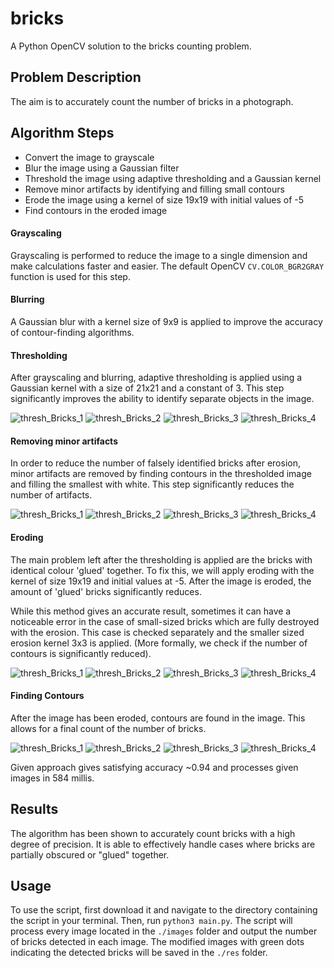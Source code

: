 # bricks
A Python OpenCV solution to the bricks counting problem.

## Problem Description
The aim is to accurately count the number of bricks in a photograph.


## Algorithm Steps
- Convert the image to grayscale
- Blur the image using a Gaussian filter
- Threshold the image using adaptive thresholding and a Gaussian kernel
- Remove minor artifacts by identifying and filling small contours
- Erode the image using a kernel of size 19x19 with initial values of -5
- Find contours in the eroded image

#### Grayscaling
  Grayscaling is performed to reduce the image to a single dimension and make calculations faster and easier. The default OpenCV `CV.COLOR_BGR2GRAY` function is used for this step.
  
#### Blurring
  A Gaussian blur with a kernel size of 9x9 is applied to improve the accuracy of contour-finding algorithms.
  
#### Thresholding
  After grayscaling and blurring, adaptive thresholding is applied using a Gaussian kernel with a size of 21x21 and a constant of 3. This step significantly improves the ability to identify separate objects in the image.
  
![thresh_Bricks_1](https://user-images.githubusercontent.com/78561567/193474881-abca9091-0072-45ac-a959-587c3f161b55.jpg)
![thresh_Bricks_2](https://user-images.githubusercontent.com/78561567/193474882-c7d35d4e-5584-4f63-bf78-33e90e8cf1a3.jpg)
![thresh_Bricks_3](https://user-images.githubusercontent.com/78561567/193474876-6f2a340b-d5cf-4851-886b-80cef0afdc5f.jpg)
![thresh_Bricks_4](https://user-images.githubusercontent.com/78561567/193474884-0044a157-e3f4-4216-a707-fd59197ba9cf.jpg)

#### Removing minor artifacts
  In order to reduce the number of falsely identified bricks after erosion, minor artifacts are removed by finding contours in the thresholded image and filling the smallest with white. This step significantly reduces the number of artifacts.
  
  ![thresh_Bricks_1](https://user-images.githubusercontent.com/78561567/193475116-a58ede47-0879-4fbb-b5f3-75d13394561b.jpg)
![thresh_Bricks_2](https://user-images.githubusercontent.com/78561567/193475118-a12ceaf3-29dd-4e90-a9fb-1deae37de313.jpg)
![thresh_Bricks_3](https://user-images.githubusercontent.com/78561567/193475119-0dd1cb33-a29d-454c-bb19-b800380efba7.jpg)
![thresh_Bricks_4](https://user-images.githubusercontent.com/78561567/193475121-752334bb-4a03-4fe4-a9b3-5f2ac161c9fc.jpg)


#### Eroding
  The main problem left after the thresholding is applied are the bricks with identical colour 'glued' together. To fix this, we will apply eroding with the kernel of size 19x19 and initial values at -5. After the image is eroded, the amount of 'glued' bricks significantly reduces.
  
  While this method gives an accurate result, sometimes it can have a noticeable error in the case of small-sized bricks which are fully destroyed with the erosion. This case is checked separately and the smaller sized erosion kernel 3x3 is applied. (More formally, we check if the number of contours is significantly reduced).
  
![thresh_Bricks_1](https://user-images.githubusercontent.com/78561567/193475236-a8673b99-d319-47f0-909c-a64bd646e7de.jpg)
![thresh_Bricks_2](https://user-images.githubusercontent.com/78561567/193475238-1797f709-ba1c-4014-b98a-bc94e2ba451a.jpg)
![thresh_Bricks_3](https://user-images.githubusercontent.com/78561567/193475240-7263641b-780d-4ac9-9ff1-1d8b8ec690d5.jpg)
![thresh_Bricks_4](https://user-images.githubusercontent.com/78561567/193475241-c14c1544-6e6d-4e96-bdf2-5d69727bc6da.jpg)

#### Finding Contours
  After the image has been eroded, contours are found in the image. This allows for a final count of the number of bricks.

![thresh_Bricks_1](https://user-images.githubusercontent.com/78561567/193475331-1a3efa5a-47e0-450f-a6ae-1e0034c38e3f.jpg)
![thresh_Bricks_2](https://user-images.githubusercontent.com/78561567/193475334-2123a4ed-b5ac-4d1d-aead-f284b0e7d945.jpg)
![thresh_Bricks_3](https://user-images.githubusercontent.com/78561567/193475336-c6cf4519-5080-4447-a3c6-d2ce846ca760.jpg)
![thresh_Bricks_4](https://user-images.githubusercontent.com/78561567/193475338-7aa3e881-c00c-4da2-8332-909581b17f00.jpg)

Given approach gives satisfying accuracy ~0.94 and processes given images in 584 millis.


## Results

The algorithm has been shown to accurately count bricks with a high degree of precision. It is able to effectively handle cases where bricks are partially obscured or "glued" together.

## Usage

To use the script, first download it and navigate to the directory containing the script in your terminal. Then, run `python3 main.py`. The script will process every image located in the `./images` folder and output the number of bricks detected in each image. The modified images with green dots indicating the detected bricks will be saved in the `./res` folder.
